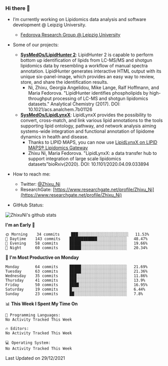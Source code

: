 ### Hi there 👋

- I’m currently working on Lipidomics data analysis and software development @ Leipzig University.
  + [Fedorova Research Group @ Leipzig University](https://home.uni-leipzig.de/fedorova/)
- Some of our projects:
  + **[SysMedOs/LipidHunter 2](https://github.com/SysMedOs/lipidhunter)**: LipidHunter 2 is capable to perform bottom up identification of lipids from LC-MS/MS and shotgun lipidomics data by resembling a workflow of manual spectra annotation. LipidHunter generates interactive HTML output with its unique six-panel-image, which provides an easy way to review, store, and share the identification results. 
    * Ni, Zhixu, Georgia Angelidou, Mike Lange, Ralf Hoffmann, and Maria Fedorova. "LipidHunter identifies phospholipids by high-throughput processing of LC-MS and shotgun lipidomics datasets." Analytical Chemistry (2017). DOI: 10.1021/acs.analchem.7b01126
  + **[SysMedOs/LipidLynxX](https://github.com/SysMedOs/LipidLynxX)**: LipidLynxX provides the possibility to convert, cross-match, and link various lipid annotations to the tools supporting lipid ontology, pathway, and network analysis aiming systems-wide integration and functional annotation of lipidome dynamics in health and disease.
    * Thanks to LIPID MAPS, you can now use [LipidLynxX on LIPID MAPS® Lipidomics Gateway](http://lipidmaps.org/lipidlynxx/)
    * Zhixu Ni, Maria Fedorova. "LipidLynxX: a data transfer hub to support integration of large scale lipidomics datasets"bioRxiv(2020). DOI: 10.1101/2020.04.09.033894
- How to reach me:
  + Twitter: [@Zhixu_Ni](https://twitter.com/Zhixu_Ni)
  + ResearchGate: [https://www.researchgate.net/profile/Zhixu_Ni](https://www.researchgate.net/profile/Zhixu_Ni)

- GitHub Status:

![ZhixuNi's github stats](https://github-readme-stats.vercel.app/api?username=ZhixuNi&show_icons=true&hide=issues)

<!--START_SECTION:waka-->
**I'm an Early 🐤** 

```text
🌞 Morning    34 commits     ███░░░░░░░░░░░░░░░░░░░░░░   11.53% 
🌆 Daytime    143 commits    ████████████░░░░░░░░░░░░░   48.47% 
🌃 Evening    58 commits     █████░░░░░░░░░░░░░░░░░░░░   19.66% 
🌙 Night      60 commits     █████░░░░░░░░░░░░░░░░░░░░   20.34%

```
📅 **I'm Most Productive on Monday** 

```text
Monday       64 commits     █████░░░░░░░░░░░░░░░░░░░░   21.69% 
Tuesday      63 commits     █████░░░░░░░░░░░░░░░░░░░░   21.36% 
Wednesday    35 commits     ███░░░░░░░░░░░░░░░░░░░░░░   11.86% 
Thursday     41 commits     ███░░░░░░░░░░░░░░░░░░░░░░   13.9% 
Friday       50 commits     ████░░░░░░░░░░░░░░░░░░░░░   16.95% 
Saturday     19 commits     █░░░░░░░░░░░░░░░░░░░░░░░░   6.44% 
Sunday       23 commits     ██░░░░░░░░░░░░░░░░░░░░░░░   7.8%

```


📊 **This Week I Spent My Time On** 

```text
💬 Programming Languages: 
No Activity Tracked This Week

🔥 Editors: 
No Activity Tracked This Week

💻 Operating System: 
No Activity Tracked This Week

```


 Last Updated on 29/12/2021
<!--END_SECTION:waka-->
